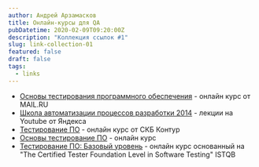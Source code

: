 ```yaml
---
author: Андрей Арзамасков
title: Онлайн-курсы для QA
pubDatetime: 2020-02-09T09:20:00Z
description: "Коллекция ссылок #1"
slug: link-collection-01
featured: false
draft: false
tags:
  - links
---
```


- [Основы тестирования программного обеспечения](https://universarium.org/course/1005) - онлайн курс от MAIL.RU
- [Школа автоматизации процессов разработки 2014](https://www.youtube.com/playlist?list=PLJMRN_6MT0JYItlUeor7YRa0r6-lI8MMR) - лекции на Youtube от Яндекса
- [Тестирование ПО](https://ulearn.me/Course/Testing/Vvedenie_5656d8a3-1269-4834-bdfe-8fbc1f1c8f30) - онлайн курс от СКБ Контур
- [Основы тестирование ПО](https://itvdn.com/ru/video/testing-process) - онлайн курс
- [Тестирование ПО: Базовый уровень](https://stepik.org/course/16478/promo) - онлайн курс основанный на "The Certified Tester Foundation Level in Software Testing" ISTQB
